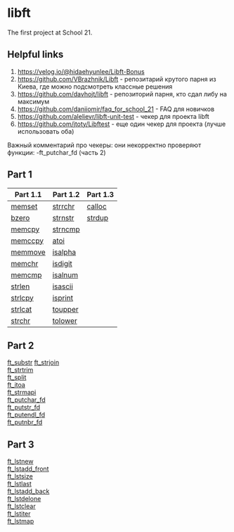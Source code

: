 # libft
The first project at School 21.

## Helpful links
1. https://velog.io/@hidaehyunlee/Libft-Bonus
2. https://github.com/VBrazhnik/Libft - репозитарий крутого парня из Киева, где можно подсмотреть классные решения
3. https://github.com/davhojt/libft - репозиторий парня, кто сдал либу на максимум
4. https://github.com/daniiomir/faq_for_school_21 - FAQ для новичков
5. https://github.com/alelievr/libft-unit-test - чекер для проекта libft
6. https://github.com/jtoty/Libftest - еще один чекер для проекта (лучше использовать оба)  

Важный комментарий про чекеры: они некорректно проверяют функции:
-ft_putchar_fd (часть 2)

## Part 1  
Part 1.1     | Part 1.2      | Part 1.3      
------------ | ------------- | ------------- 
[memset](https://github.com/nbirdie/libft/blob/main/ft_memset.c) | [strrchr](https://github.com/nbirdie/libft/blob/main/ft_strrchr.c) | [calloc](https://github.com/nbirdie/libft/blob/main/ft_calloc.c)
[bzero](https://github.com/nbirdie/libft/blob/main/ft_bzero.c) | [strnstr](https://github.com/nbirdie/libft/blob/main/ft_strnstr.c) | [strdup](https://github.com/nbirdie/libft/blob/main/ft_strdup.c)
[memcpy](https://github.com/nbirdie/libft/blob/main/ft_memcpy.c) | [strncmp](https://github.com/nbirdie/libft/blob/main/ft_strncmp.c)
[memccpy](https://github.com/nbirdie/libft/blob/main/ft_memccpy.c) | [atoi](https://github.com/nbirdie/libft/blob/main/ft_atoi.c)
[memmove](https://github.com/nbirdie/libft/blob/main/ft_memmove.c) | [isalpha](https://github.com/nbirdie/libft/blob/main/ft_isalpha.c)
[memchr](https://github.com/nbirdie/libft/blob/main/ft_memchr.c) | [isdigit](https://github.com/nbirdie/libft/blob/main/ft_isdigit.c)
[memcmp](https://github.com/nbirdie/libft/blob/main/ft_memcmp.c) | [isalnum](https://github.com/nbirdie/libft/blob/main/ft_isalnum.c)
[strlen](https://github.com/nbirdie/libft/blob/main/ft_strlen.c) | [isascii](https://github.com/nbirdie/libft/blob/main/ft_isascii.c)
[strlcpy](https://github.com/nbirdie/libft/blob/main/ft_strlcpy.c) | [isprint](https://github.com/nbirdie/libft/blob/main/ft_isprint.c)
[strlcat](https://github.com/nbirdie/libft/blob/main/ft_strlcat.c) | [toupper](https://github.com/nbirdie/libft/blob/main/ft_toupper.c)
[strchr](https://github.com/nbirdie/libft/blob/main/ft_strchr.c) | [tolower](https://github.com/nbirdie/libft/blob/main/tolower.c)

## Part 2
[ft_substr](https://github.com/nbirdie/libft/blob/main/ft_substr.c)
[ft_strjoin](https://github.com/nbirdie/libft/blob/main/ft_strjoin.c)  
[ft_strtrim](https://github.com/nbirdie/libft/blob/main/ft_strtrim.c)  
[ft_split](https://github.com/nbirdie/libft/blob/main/ft_split.c)  
[ft_itoa](https://github.com/nbirdie/libft/blob/main/ft_itoa.c)  
[ft_strmapi](https://github.com/nbirdie/libft/blob/main/ft_strmapi.c)  
[ft_putchar_fd](https://github.com/nbirdie/libft/blob/main/ft_putchar_fd.c)  
[ft_putstr_fd](https://github.com/nbirdie/libft/blob/main/ft_putstr_fd.c)  
[ft_putendl_fd](https://github.com/nbirdie/libft/blob/main/ft_putendl_fd.c)  
[ft_putnbr_fd](https://github.com/nbirdie/libft/blob/main/ft_putnbr_fd.c)  

## Part 3
[ft_lstnew](https://github.com/nbirdie/libft/blob/main/ft_lstnew.c)  
[ft_lstadd_front](https://github.com/nbirdie/libft/blob/main/ft_lstadd_front.c)  
[ft_lstsize](https://github.com/nbirdie/libft/blob/main/ft_lstsize.c)  
[ft_lstlast](https://github.com/nbirdie/libft/blob/main/ft_lstlast.c)  
[ft_lstadd_back](https://github.com/nbirdie/libft/blob/main/ft_lstadd_back.c)  
[ft_lstdelone](https://github.com/nbirdie/libft/blob/main/ft_lstdelone.c)  
[ft_lstclear](https://github.com/nbirdie/libft/blob/main/ft_lstclear.c)  
[ft_lstiter](https://github.com/nbirdie/libft/blob/main/ft_lstiter.c)  
[ft_lstmap](https://github.com/nbirdie/libft/blob/main/ft_lstmap.c)  
